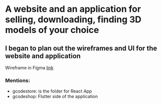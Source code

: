 # A website and an application for selling, downloading, finding 3D models of your choice




## I began to plan out the wireframes and UI for the website and application
Wireframe in Figma [link](https://www.figma.com/design/jUD6qsn6YBgcPaFKLuCedd/gcodestoe?node-id=0-1&t=F2c1iy2w4KU6ZY0X-1)



### Mentions:
- gcodestore: is the folder for React App
- gcodeshop: Flutter side of the application
